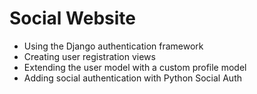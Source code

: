 # Social Website


 - Using the Django authentication framework
 - Creating user registration views
 - Extending the user model with a custom profile model
 - Adding social authentication with Python Social Auth
